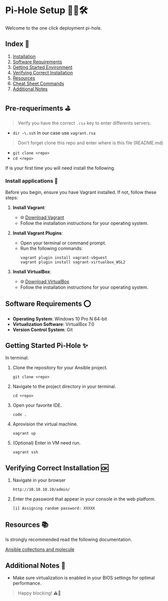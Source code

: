 # Pi-Hole Setup 👨‍💻🛠️

Welcome to the one click deployment pi-hole.

## Index 📑

1. [Installation](#install-applications-🔽)
2. [Software Requirements](#software-requirements-⭕)
3. [Getting Started Environment](#getting-started-environment-✨)
4. [Verifying Correct Installation](#verifying-correct-installation-🆗)
5. [Resources](#resources-📚)
6. [Cheat Sheet Commands](#cheat-sheet-commands-📃)
7. [Additional Notes](#additional-notes-📝)

## Pre-requeriments ⛳

> Verify you have the correct `.rsa` key to enter differents servers.

- `dir ~\.ssh` In our case use `vagrant.rsa`

> Don't forget clone this repo and enter where is this file (README.md)

- `git clone <repo>`
- `cd <repo>`

If is your first time you will need install the following.

### Install applications 🔽

Before you begin, ensure you have Vagrant installed. If not, follow these steps:

1. **Install Vagrant**:
   - 🌐 [Download Vagrant](https://www.vagrantup.com/downloads)
   - Follow the installation instructions for your operating system.

2. **Install Vagrant Plugins**:
   - Open your terminal or command prompt.
   - Run the following commands:
     ```
     vagrant plugin install vagrant-vbguest
     vagrant plugin install vagrant-virtualbox_WSL2
     ```

3. **Install VirtualBox**:
   - 🌐 [Download VirtualBox](https://www.virtualbox.org/wiki/Downloads)
   - Follow the installation instructions for your operating system.

## Software Requirements ⭕

- **Operating System**: Windows 10 Pro N 64-bit
- **Virtualization Software**: VirtualBox 7.0
- **Version Control System**: Git

## Getting Started Pi-Hole ✨

In terminal:

1. Clone the repository for your Ansible project.

   `git clone <repo>`

2. Navigate to the project directory in your terminal.

   `cd <repo>`

3. Open your favorite IDE.

   `code .`

4. Aprovision the virtual machine.

   `vagrant up`

5. (Optional) Enter in VM need run.

   `vagrant ssh`

## Verifying Correct Installation 🆗

1. Navigate in your browser

   `http://10.10.10.10/admin/`

2. Enter the password that appear in your console in the web platform.

   `[i] Assigning random password: XXXXX`

## Resources 📚

Is strongly recommended read the following documentation.

[Ansible collections and molecule](https://www.virtualbox.org/wiki/Downloads)

## Additional Notes 📝

- Make sure virtualization is enabled in your BIOS settings for optimal performance.

> Happy blocking! ⚠️🔐